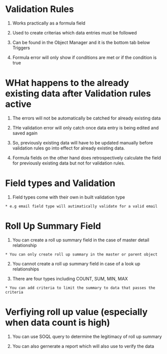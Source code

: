 # Validation Rules

  1. Works practically as a formula field

  2. Used to create criterias which data entries must be followed

  3. Can be found in the Object Manager and it is the bottom tab below Triggers

  4. Formula error will only show if conditions are met or if the condition is true

# WHat happens to the already existing data after Validation rules active

  1. The errors will not be automatically be catched for already existing data

  2. THe validation error will only catch once data entry is being edited and saved again

  3. So, previously existing data will have to be updated manually before validation rules go into effect for already existing data. 

  4. Formula fields on the other hand does retrospectively calculate the field for previously existing data but not for validation rules. 

# Field types and Validation

  1. Field types come with their own in built validation type

    * e.g email field type will autimatically validate for a valid email

# Roll Up Summary Field

  1. You can create a roll up summary field in the case of master detail relationship

    * You can only create roll up summary in the master or parent object

  2. You cannot create a roll up summary field in case of a look up relationships

  3. There are four types including COUNT, SUM, MIN, MAX

    * You can add criteria to limit the summary to data that passes the criteria

# Verfiying roll up value (especially when data count is high)

  1. You can use SOQL query to determine the legitimacy of roll up summary 

  2. You can also gernerate a report which will also use to verify the data 



